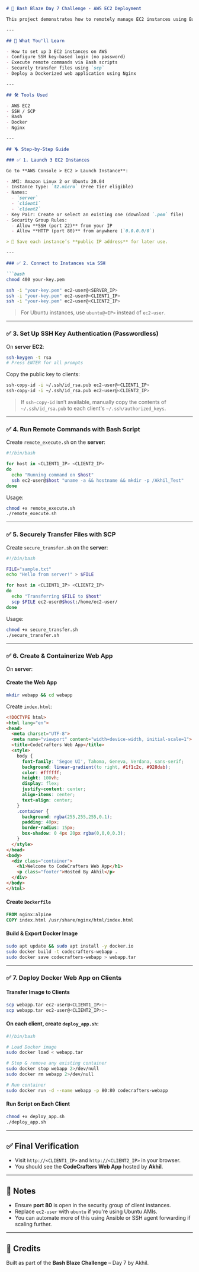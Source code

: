 ````markdown
# 🚀 Bash Blaze Day 7 Challenge - AWS EC2 Deployment

This project demonstrates how to remotely manage EC2 instances using Bash and deploy a containerized web application using Docker and Nginx across multiple AWS EC2 machines.

---

## 🧠 What You'll Learn

- How to set up 3 EC2 instances on AWS
- Configure SSH key-based login (no password)
- Execute remote commands via Bash scripts
- Securely transfer files using `scp`
- Deploy a Dockerized web application using Nginx

---

## 🛠️ Tools Used

- AWS EC2
- SSH / SCP
- Bash
- Docker
- Nginx

---

## 🪜 Step-by-Step Guide

### ✅ 1. Launch 3 EC2 Instances

Go to **AWS Console > EC2 > Launch Instance**:

- AMI: Amazon Linux 2 or Ubuntu 20.04
- Instance Type: `t2.micro` (Free Tier eligible)
- Names:
  - `server`
  - `client1`
  - `client2`
- Key Pair: Create or select an existing one (download `.pem` file)
- Security Group Rules:
  - Allow **SSH (port 22)** from your IP
  - Allow **HTTP (port 80)** from anywhere (`0.0.0.0/0`)

> 📌 Save each instance’s **public IP address** for later use.

---

### ✅ 2. Connect to Instances via SSH

```bash
chmod 400 your-key.pem

ssh -i "your-key.pem" ec2-user@<SERVER_IP>
ssh -i "your-key.pem" ec2-user@<CLIENT1_IP>
ssh -i "your-key.pem" ec2-user@<CLIENT2_IP>
````

> For Ubuntu instances, use `ubuntu@<IP>` instead of `ec2-user`.

---

### ✅ 3. Set Up SSH Key Authentication (Passwordless)

On **server EC2**:

```bash
ssh-keygen -t rsa
# Press ENTER for all prompts
```

Copy the public key to clients:

```bash
ssh-copy-id -i ~/.ssh/id_rsa.pub ec2-user@<CLIENT1_IP>
ssh-copy-id -i ~/.ssh/id_rsa.pub ec2-user@<CLIENT2_IP>
```

> If `ssh-copy-id` isn’t available, manually copy the contents of `~/.ssh/id_rsa.pub` to each client's `~/.ssh/authorized_keys`.

---

### ✅ 4. Run Remote Commands with Bash Script

Create `remote_execute.sh` on the **server**:

```bash
#!/bin/bash

for host in <CLIENT1_IP> <CLIENT2_IP>
do
  echo "Running command on $host"
  ssh ec2-user@$host "uname -a && hostname && mkdir -p /Akhil_Test"
done
```

Usage:

```bash
chmod +x remote_execute.sh
./remote_execute.sh
```

---

### ✅ 5. Securely Transfer Files with SCP

Create `secure_transfer.sh` on the **server**:

```bash
#!/bin/bash

FILE="sample.txt"
echo "Hello from server!" > $FILE

for host in <CLIENT1_IP> <CLIENT2_IP>
do
  echo "Transferring $FILE to $host"
  scp $FILE ec2-user@$host:/home/ec2-user/
done
```

Usage:

```bash
chmod +x secure_transfer.sh
./secure_transfer.sh
```

---

### ✅ 6. Create & Containerize Web App

On **server**:

#### Create the Web App

```bash
mkdir webapp && cd webapp
```

Create `index.html`:

```html
<!DOCTYPE html>
<html lang="en">
<head>
  <meta charset="UTF-8">
  <meta name="viewport" content="width=device-width, initial-scale=1">
  <title>CodeCrafters Web App</title>
  <style>
    body {
      font-family: 'Segoe UI', Tahoma, Geneva, Verdana, sans-serif;
      background: linear-gradient(to right, #1f1c2c, #928dab);
      color: #ffffff;
      height: 100vh;
      display: flex;
      justify-content: center;
      align-items: center;
      text-align: center;
    }
    .container {
      background: rgba(255,255,255,0.1);
      padding: 40px;
      border-radius: 15px;
      box-shadow: 0 4px 20px rgba(0,0,0,0.3);
    }
  </style>
</head>
<body>
  <div class="container">
    <h1>Welcome to CodeCrafters Web App</h1>
    <p class="footer">Hosted By Akhil</p>
  </div>
</body>
</html>
```

#### Create `Dockerfile`

```Dockerfile
FROM nginx:alpine
COPY index.html /usr/share/nginx/html/index.html
```

#### Build & Export Docker Image

```bash
sudo apt update && sudo apt install -y docker.io
sudo docker build -t codecrafters-webapp .
sudo docker save codecrafters-webapp > webapp.tar
```

---

### ✅ 7. Deploy Docker Web App on Clients

#### Transfer Image to Clients

```bash
scp webapp.tar ec2-user@<CLIENT1_IP>:~
scp webapp.tar ec2-user@<CLIENT2_IP>:~
```

#### On each client, create `deploy_app.sh`:

```bash
#!/bin/bash

# Load Docker image
sudo docker load < webapp.tar

# Stop & remove any existing container
sudo docker stop webapp 2>/dev/null
sudo docker rm webapp 2>/dev/null

# Run container
sudo docker run -d --name webapp -p 80:80 codecrafters-webapp
```

#### Run Script on Each Client

```bash
chmod +x deploy_app.sh
./deploy_app.sh
```

---

## ✅ Final Verification

* Visit `http://<CLIENT1_IP>` and `http://<CLIENT2_IP>` in your browser.
* You should see the **CodeCrafters Web App** hosted by **Akhil**.

---

## 📌 Notes

* Ensure **port 80** is open in the security group of client instances.
* Replace `ec2-user` with `ubuntu` if you're using Ubuntu AMIs.
* You can automate more of this using Ansible or SSH agent forwarding if scaling further.

---

## 🙌 Credits

Built as part of the **Bash Blaze Challenge** – Day 7 by Akhil.



